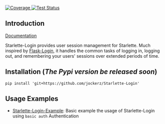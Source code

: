 
<p class="center">
  <a href="https://codecov.io/gh/jockerz/Starlette-Login" target="_blank">
    <img src="https://img.shields.io/codecov/c/github/jockerz/Starlette-Login?color=%2334D058" alt="Coverage">
  </a>
  <a href="https://github.com/encode/starlette/actions">
    <img src='https://github.com/jockerz/Starlette-Login/actions/workflows/python-package.yml/badge.svg' alt='Test Status' />
  </a>
</p>

## Introduction

[Documentation][Documentation]

Starlette-Login provides user session management for Starlette.
Much inspired by [Flask-Login][Flask-Login], 
it handles the common tasks of logging in, logging out, 
and remembering your users' sessions over extended periods of time.


## Installation (_The Pypi version be released soon_)

```shell
pip install 'git+https://github.com/jockerz/Starlette-Login'
```


## Usage Examples
 
 - [Starlette-Login-Example](https://github.com/jockerz/Starlette-Login-Example): Basic example the usage of Starlette-Login using `basic auth` Authentication


[Documentation]: https://github.com/jockerz/Starlette-Login
[Flask-Login]: https://flask-login.readthedocs.io
